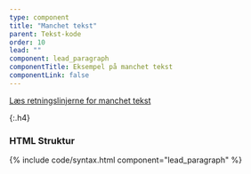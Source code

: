 ```yaml
---
type: component
title: "Manchet tekst"
parent: Tekst-kode
order: 10
lead: ""
component: lead_paragraph
componentTitle: Eksempel på manchet tekst
componentLink: false
---
```


<a href="/design/typografi/tekst/#manchet-tekst-retningslinjer">Læs retningslinjerne for manchet tekst</a>

{:.h4}
### HTML Struktur

{% include code/syntax.html component="lead_paragraph" %}
